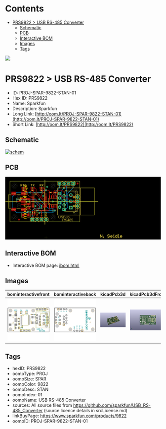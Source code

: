 



Contents
========

* [PRS9822 > USB RS-485 Converter](#prs9822--usb-rs-485-converter)
	* [Schematic](#schematic)
	* [PCB](#pcb)
	* [Interactive BOM](#interactive-bom)
	* [Images](#images)
	* [Tags](#tags)
  
![][im]
# PRS9822 > USB RS-485 Converter

- ID: PROJ-SPAR-9822-STAN-01
- Hex ID: PRS9822
- Name: Sparkfun
- Description: Sparkfun
- Long Link: [http://oom.lt/PROJ-SPAR-9822-STAN-01](http://oom.lt/PROJ-SPAR-9822-STAN-01)
- Short Link: [http://oom.lt/PRS9822](http://oom.lt/PRS9822)

## Schematic
  
[![schem](eagleSchemImage.png)](eagleSchemImage.png)
## PCB
  
[![pcb](eagleImage.png)](eagleImage.png)
## Interactive BOM

- Interactive BOM page: [ibom.html](https://htmlpreview.github.io/?https://github.com/oomlout/oomlout_OOMP_projects/blob/main/PROJ-SPAR-9822-STAN-01/kicad/bom/ibom.html)

## Images
  
  

|bominteractivefront|bominteractiveback|kicadPcb3d|kicadPcb3dFront|kicadPcb3dBack|eagleImage|eagleSchemImage|
| :---: | :---: | :---: | :---: | :---: | :---: | :---: |
|[![bominteractivefront](bomFront_140.png)](bomFront.png)|[![bominteractiveback](bomBack_140.png)](bomBack.png)|[![kicadPcb3d](kicadPcb3d_140.png)](kicadPcb3d.png)|[![kicadPcb3dFront](kicadPcb3dFront_140.png)](kicadPcb3dFront.png)|[![kicadPcb3dBack](kicadPcb3dBack_140.png)](kicadPcb3dBack.png)|[![eagleImage](eagleImage_140.png)](eagleImage.png)|[![eagleSchemImage](eagleSchemImage_140.png)](eagleSchemImage.png)|

## Tags

- hexID: PRS9822
- oompType: PROJ
- oompSize: SPAR
- oompColor: 9822
- oompDesc: STAN
- oompIndex: 01
- oompName: USB RS-485 Converter
- sources: All source files from https://github.com/sparkfun/USB_RS-485_Converter (source licence details in srcLicense.md)
- linkBuyPage: https://www.sparkfun.com/products/9822
- oompID: PROJ-SPAR-9822-STAN-01



[im]: kicadPcb3d_450.png
